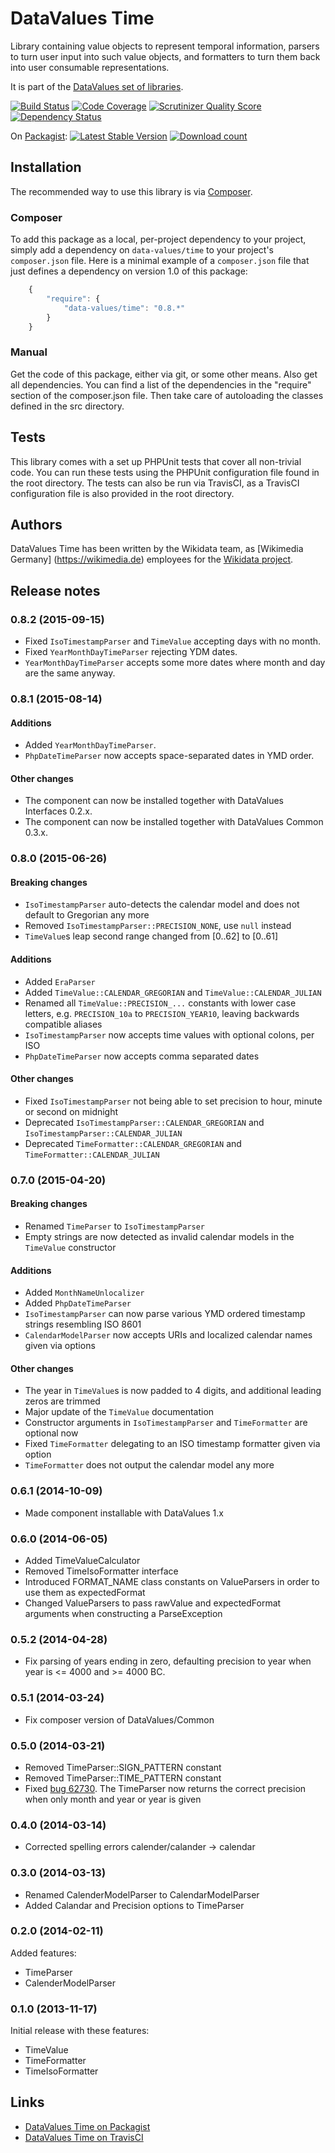 # DataValues Time

Library containing value objects to represent temporal information, parsers to turn user input
into such value objects, and formatters to turn them back into user consumable representations.

It is part of the [DataValues set of libraries](https://github.com/DataValues).

[![Build Status](https://secure.travis-ci.org/DataValues/Time.png?branch=master)](http://travis-ci.org/DataValues/Time)
[![Code Coverage](https://scrutinizer-ci.com/g/DataValues/Time/badges/coverage.png?s=c5db7b37576dedaedd28d27a0e5fda2b79e86da6)](https://scrutinizer-ci.com/g/DataValues/Time/)
[![Scrutinizer Quality Score](https://scrutinizer-ci.com/g/DataValues/Time/badges/quality-score.png?s=3c66db1e59a8bf77f9e9a08760a92ca9c26538b9)](https://scrutinizer-ci.com/g/DataValues/Time/)
[![Dependency Status](https://www.versioneye.com/php/data-values:time/badge.png)](https://www.versioneye.com/php/data-values:time)

On [Packagist](https://packagist.org/packages/data-values/time):
[![Latest Stable Version](https://poser.pugx.org/data-values/time/version.png)](https://packagist.org/packages/data-values/time)
[![Download count](https://poser.pugx.org/data-values/time/d/total.png)](https://packagist.org/packages/data-values/time)

## Installation

The recommended way to use this library is via [Composer](http://getcomposer.org/).

### Composer

To add this package as a local, per-project dependency to your project, simply add a
dependency on `data-values/time` to your project's `composer.json` file.
Here is a minimal example of a `composer.json` file that just defines a dependency on
version 1.0 of this package:

```js
    {
        "require": {
            "data-values/time": "0.8.*"
        }
    }
```

### Manual

Get the code of this package, either via git, or some other means. Also get all dependencies.
You can find a list of the dependencies in the "require" section of the composer.json file.
Then take care of autoloading the classes defined in the src directory.

## Tests

This library comes with a set up PHPUnit tests that cover all non-trivial code. You can run these
tests using the PHPUnit configuration file found in the root directory. The tests can also be run
via TravisCI, as a TravisCI configuration file is also provided in the root directory.

## Authors

DataValues Time has been written by the Wikidata team, as [Wikimedia Germany]
(https://wikimedia.de) employees for the [Wikidata project](https://wikidata.org/).

## Release notes

### 0.8.2 (2015-09-15)

* Fixed `IsoTimestampParser` and `TimeValue` accepting days with no month.
* Fixed `YearMonthDayTimeParser` rejecting YDM dates.
* `YearMonthDayTimeParser` accepts some more dates where month and day are the same anyway.

### 0.8.1 (2015-08-14)

#### Additions
* Added `YearMonthDayTimeParser`.
* `PhpDateTimeParser` now accepts space-separated dates in YMD order.

#### Other changes
* The component can now be installed together with DataValues Interfaces 0.2.x.
* The component can now be installed together with DataValues Common 0.3.x.

### 0.8.0 (2015-06-26)

#### Breaking changes
* `IsoTimestampParser` auto-detects the calendar model and does not default to Gregorian any more
* Removed `IsoTimestampParser::PRECISION_NONE`, use `null` instead
* `TimeValue`s leap second range changed from [0..62] to [0..61]

#### Additions
* Added `EraParser`
* Added `TimeValue::CALENDAR_GREGORIAN` and `TimeValue::CALENDAR_JULIAN`
* Renamed all `TimeValue::PRECISION_...` constants with lower case letters, e.g. `PRECISION_10a` to
  `PRECISION_YEAR10`, leaving backwards compatible aliases
* `IsoTimestampParser` now accepts time values with optional colons, per ISO
* `PhpDateTimeParser` now accepts comma separated dates

#### Other changes
* Fixed `IsoTimestampParser` not being able to set precision to hour, minute or second on midnight
* Deprecated `IsoTimestampParser::CALENDAR_GREGORIAN` and `IsoTimestampParser::CALENDAR_JULIAN`
* Deprecated `TimeFormatter::CALENDAR_GREGORIAN` and `TimeFormatter::CALENDAR_JULIAN`

### 0.7.0 (2015-04-20)

#### Breaking changes
* Renamed `TimeParser` to `IsoTimestampParser`
* Empty strings are now detected as invalid calendar models in the `TimeValue` constructor

#### Additions
* Added `MonthNameUnlocalizer`
* Added `PhpDateTimeParser`
* `IsoTimestampParser` can now parse various YMD ordered timestamp strings resembling ISO 8601
* `CalendarModelParser` now accepts URIs and localized calendar names given via options

#### Other changes
* The year in `TimeValue`s is now padded to 4 digits, and additional leading zeros are trimmed
* Major update of the `TimeValue` documentation
* Constructor arguments in `IsoTimestampParser` and `TimeFormatter` are optional now
* Fixed `TimeFormatter` delegating to an ISO timestamp formatter given via option
* `TimeFormatter` does not output the calendar model any more

### 0.6.1 (2014-10-09)

* Made component installable with DataValues 1.x

### 0.6.0 (2014-06-05)

* Added TimeValueCalculator
* Removed TimeIsoFormatter interface
* Introduced FORMAT_NAME class constants on ValueParsers in order to use them as expectedFormat
* Changed ValueParsers to pass rawValue and expectedFormat arguments when constructing a ParseException

### 0.5.2 (2014-04-28)

* Fix parsing of years ending in zero, defaulting precision to year when
  year is <= 4000 and >= 4000 BC.

### 0.5.1 (2014-03-24)

* Fix composer version of DataValues/Common

### 0.5.0 (2014-03-21)

* Removed TimeParser::SIGN_PATTERN constant
* Removed TimeParser::TIME_PATTERN constant
* Fixed [bug 62730](https://bugzilla.wikimedia.org/show_bug.cgi?id=62730). The TimeParser now returns the correct precision when only month and year or year is given

### 0.4.0 (2014-03-14)

* Corrected spelling errors calender/calander -> calendar

### 0.3.0 (2014-03-13)

* Renamed CalenderModelParser to CalendarModelParser
* Added Calandar and Precision options to TimeParser

### 0.2.0 (2014-02-11)

Added features:

* TimeParser
* CalenderModelParser

### 0.1.0 (2013-11-17)

Initial release with these features:

* TimeValue
* TimeFormatter
* TimeIsoFormatter

## Links

* [DataValues Time on Packagist](https://packagist.org/packages/data-values/time)
* [DataValues Time on TravisCI](https://travis-ci.org/DataValues/Time)
